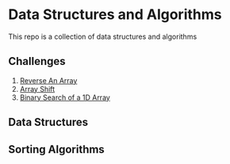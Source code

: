 # Data Structures and Algorithms

This repo is a collection of data structures and algorithms

## Challenges
1. [Reverse An Array](Challenges/ReverseArray.md)
2. [Array Shift](Challenges/ArrayShift.md)
2. [Binary Search of a 1D Array](Challenges/BinarySearchOfAnArray.md)

## Data Structures

## Sorting Algorithms

